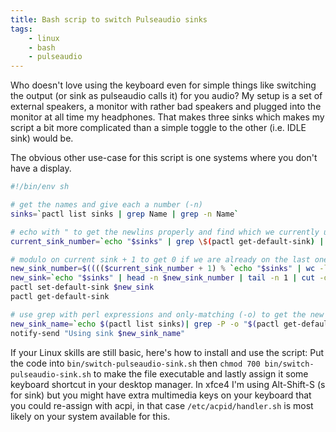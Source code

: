 ```yaml
---
title: Bash scrip to switch Pulseaudio sinks
tags:
    - linux
    - bash
    - pulseaudio
---
```


Who doesn't love using the keyboard even for simple things like switching the output (or sink as pulseaudio calls it) for you audio? My setup is a set of external speakers, a monitor with rather bad speakers and plugged into the monitor at all time my headphones. That makes three sinks which makes my script a bit more complicated than a simple toggle to the other (i.e. IDLE sink) would be.

The obvious other use-case for this script is one systems where you don't have a display.

```bash
#!/bin/env sh

# get the names and give each a number (-n)
sinks=`pactl list sinks | grep Name | grep -n Name`

# echo with " to get the newlins properly and find which we currently use
current_sink_number=`echo "$sinks" | grep \$(pactl get-default-sink) | cut -d: -f 1`

# modulo on current sink + 1 to get 0 if we are already on the last one
new_sink_number=$(((($current_sink_number + 1) % `echo "$sinks" | wc -l`) + 1))
new_sink=`echo "$sinks" | head -n $new_sink_number | tail -n 1 | cut -d: -f 3`
pactl set-default-sink $new_sink
pactl get-default-sink

# use grep with perl expressions and only-matching (-o) to get the new nice looking name
new_sink_name=`echo $(pactl list sinks)| grep -P -o "$(pactl get-default-sink).*?device.product.name.= \"([^\"]*)"|grep -P -o "[^\"]*\Z"`
notify-send "Using sink $new_sink_name"
```

If your Linux skills are still basic, here's how to install and use the script:
Put the code into `bin/switch-pulseaudio-sink.sh` then `chmod 700 bin/switch-pulseaudio-sink.sh` to make the file executable
and lastly assign it some keyboard shortcut in your desktop manager. In xfce4 I'm using Alt-Shift-S (s for sink) but you might have extra multimedia keys on your keyboard
that you could re-assign with acpi, in that case `/etc/acpid/handler.sh` is most likely on your system available for this.
